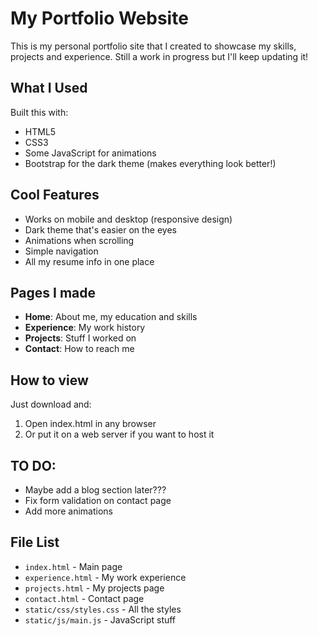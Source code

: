 # My Portfolio Website

This is my personal portfolio site that I created to showcase my skills, projects and experience. Still a work in progress but I'll keep updating it!

## What I Used

Built this with:
- HTML5
- CSS3
- Some JavaScript for animations
- Bootstrap for the dark theme (makes everything look better!)

## Cool Features

- Works on mobile and desktop (responsive design)
- Dark theme that's easier on the eyes
- Animations when scrolling 
- Simple navigation
- All my resume info in one place

## Pages I made

- **Home**: About me, my education and skills
- **Experience**: My work history 
- **Projects**: Stuff I worked on 
- **Contact**: How to reach me

## How to view

Just download and:
1. Open index.html in any browser
2. Or put it on a web server if you want to host it

## TO DO:
- Maybe add a blog section later???
- Fix form validation on contact page
- Add more animations

## File List

- `index.html` - Main page
- `experience.html` - My work experience
- `projects.html` - My projects page
- `contact.html` - Contact page
- `static/css/styles.css` - All the styles
- `static/js/main.js` - JavaScript stuff